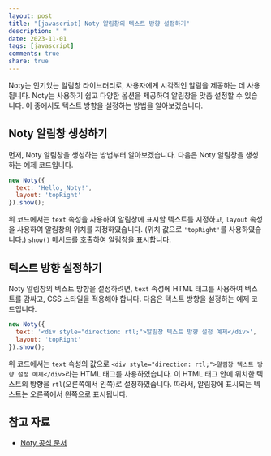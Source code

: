 ```yaml
---
layout: post
title: "[javascript] Noty 알림창의 텍스트 방향 설정하기"
description: " "
date: 2023-11-01
tags: [javascript]
comments: true
share: true
---
```


Noty는 인기있는 알림창 라이브러리로, 사용자에게 시각적인 알림을 제공하는 데 사용됩니다. Noty는 사용하기 쉽고 다양한 옵션을 제공하여 알림창을 맞춤 설정할 수 있습니다. 이 중에서도 텍스트 방향을 설정하는 방법을 알아보겠습니다.

## Noty 알림창 생성하기

먼저, Noty 알림창을 생성하는 방법부터 알아보겠습니다. 다음은 Noty 알림창을 생성하는 예제 코드입니다.

```javascript
new Noty({
  text: 'Hello, Noty!',
  layout: 'topRight'
}).show();
```

위 코드에서는 `text` 속성을 사용하여 알림창에 표시할 텍스트를 지정하고, `layout` 속성을 사용하여 알림창의 위치를 지정하였습니다. (위치 값으로 `'topRight'`를 사용하였습니다.) `show()` 메서드를 호출하여 알림창을 표시합니다.

## 텍스트 방향 설정하기

Noty 알림창의 텍스트 방향을 설정하려면, `text` 속성에 HTML 태그를 사용하여 텍스트를 감싸고, CSS 스타일을 적용해야 합니다. 다음은 텍스트 방향을 설정하는 예제 코드입니다.

```javascript
new Noty({
  text: '<div style="direction: rtl;">알림창 텍스트 방향 설정 예제</div>',
  layout: 'topRight'
}).show();
```

위 코드에서는 `text` 속성의 값으로 `<div style="direction: rtl;">알림창 텍스트 방향 설정 예제</div>`라는 HTML 태그를 사용하였습니다. 이 HTML 태그 안에 위치한 텍스트의 방향을 `rtl`(오른쪽에서 왼쪽)로 설정하였습니다. 따라서, 알림창에 표시되는 텍스트는 오른쪽에서 왼쪽으로 표시됩니다.

## 참고 자료

- [Noty 공식 문서](https://ned.im/noty/#/about)